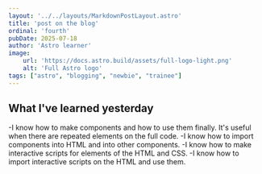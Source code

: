 ```yaml
---
layout: '../../layouts/MarkdownPostLayout.astro'
title: 'post on the blog'
ordinal: 'fourth'
pubDate: 2025-07-18
author: 'Astro learner'
image:
    url: 'https://docs.astro.build/assets/full-logo-light.png'
    alt: 'Full Astro logo'
tags: ["astro", "blogging", "newbie", "trainee"]
---
```


## What I've learned yesterday

-I know how to make components and how to use them finally. It's useful when there are repeated elements on the full code.
-I know how to import components into HTML and into other components.
-I know how to make interactive scripts for elements of the HTML and CSS.
-I know how to import interactive scripts on the HTML and use them.

